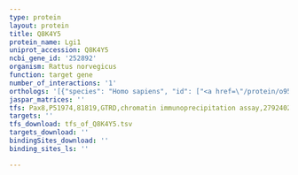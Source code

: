 ```yaml
---
type: protein
layout: protein
title: Q8K4Y5
protein_name: Lgi1
uniprot_accession: Q8K4Y5
ncbi_gene_id: '252892'
organism: Rattus norvegicus
function: target gene
number_of_interactions: '1'
orthologs: '[{"species": "Homo sapiens", "id": ["<a href=\"/protein/o95970\">O95970</a>"]}, {"species": "Danio rerio", "id": ["F1R662", "<a href=\"/protein/q2hpg2\">Q2HPG2</a>"]}, {"species": "Mus musculus", "id": ["<a href=\"/protein/q9jia1\">Q9JIA1</a>"]}]'
jaspar_matrices: ''
tfs: Pax8,P51974,81819,GTRD,chromatin immunoprecipitation assay,27924024%5Buid%5D,No
targets: ''
tfs_download: tfs_of_Q8K4Y5.tsv
targets_download: ''
bindingSites_download: ''
binding_sites_ls: ''

---
```

